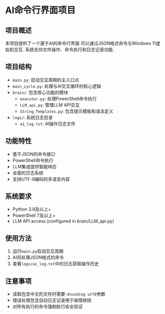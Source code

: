 ﻿# AI命令行界面项目
## 项目概述
本项目提供了一个基于AI的命令行界面 可以通过JSON格式命令与Windows 11虚拟机交互. 系统支持文件操作、命令执行和日志记录功能.
## 项目结构
- `main.py`: 启动交互周期的主入口点
- `main_cycle.py`: 处理与AI交互循环的核心逻辑
- `brain/`: 包含核心功能的模块
  - `executor.py`: 处理PowerShell命令执行
  - `LLM_api.py`: 管理LLM API交互
  - `String_Templates.py`: 包含提示模板和语法定义
- `logs/`: 系统日志目录
  - `ai_log.txt`: AI操作日志文件
## 功能特性
- 基于JSON的命令接口
- PowerShell命令执行
- LLM集成提供智能响应
- 全面的日志系统
- 支持UTF-8编码的多语言内容
## 系统要求
- Python 3.9及以上+
- PowerShell 7及以上+
- LLM API access (configured in brain/LLM_api.py)
## 使用方法
1. 运行`main.py`启动交互周期
2. AI将处理JSON格式的命令
3. 查看`logs/ai_log.txt`中的日志获取操作历史
## 注意事项
- 读取包含中文的文件时需要`-Encoding utf8`参数
- 错误处理包含自动日志记录用于故障排除
- 对所有执行的命令强制执行安全验证

